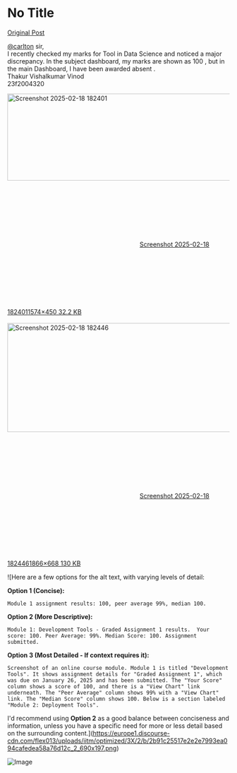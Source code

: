 # No Title

[Original Post](https://discourse.onlinedegree.iitm.ac.in/t/166816/70)

<p><a class="mention" href="/u/carlton">@carlton</a> sir,<br>
I recently checked my marks for Tool in Data Science and noticed a major discrepancy. In the subject dashboard, my marks are shown as 100  , but in the main Dashboard, I have been awarded absent .<br>
Thakur Vishalkumar Vinod<br>
23f2004320<br>
<div class="lightbox-wrapper"><a class="lightbox" href="https://europe1.discourse-cdn.com/flex013/uploads/iitm/original/3X/2/b/2b91c25517e2e2e7993ea094cafedea58a76d12c.png" data-download-href="/uploads/short-url/6dqOL1mRepVBMuOOJUXw9qMD6Gw.png?dl=1" title="Screenshot 2025-02-18 182401" rel="noopener nofollow ugc"><img src="https://europe1.discourse-cdn.com/flex013/uploads/iitm/optimized/3X/2/b/2b91c25517e2e2e7993ea094cafedea58a76d12c_2_690x197.png" alt="Screenshot 2025-02-18 182401" data-base62-sha1="6dqOL1mRepVBMuOOJUXw9qMD6Gw" width="690" height="197" srcset="https://europe1.discourse-cdn.com/flex013/uploads/iitm/optimized/3X/2/b/2b91c25517e2e2e7993ea094cafedea58a76d12c_2_690x197.png, https://europe1.discourse-cdn.com/flex013/uploads/iitm/optimized/3X/2/b/2b91c25517e2e2e7993ea094cafedea58a76d12c_2_1035x295.png 1.5x, https://europe1.discourse-cdn.com/flex013/uploads/iitm/optimized/3X/2/b/2b91c25517e2e2e7993ea094cafedea58a76d12c_2_1380x394.png 2x" data-dominant-color="FAFBFB"><div class="meta"><svg class="fa d-icon d-icon-far-image svg-icon" aria-hidden="true"><use href="#far-image"></use></svg><span class="filename">Screenshot 2025-02-18 182401</span><span class="informations">1574×450 32.2 KB</span><svg class="fa d-icon d-icon-discourse-expand svg-icon" aria-hidden="true"><use href="#discourse-expand"></use></svg></div></a></div><br>
<div class="lightbox-wrapper"><a class="lightbox" href="https://europe1.discourse-cdn.com/flex013/uploads/iitm/original/3X/8/1/81058cbc488778690f12f97fc46ec8f71a939028.png" data-download-href="/uploads/short-url/ipnu0n9FuBvGG3vvRSWhF4DO2x2.png?dl=1" title="Screenshot 2025-02-18 182446" rel="noopener nofollow ugc"><img src="https://europe1.discourse-cdn.com/flex013/uploads/iitm/optimized/3X/8/1/81058cbc488778690f12f97fc46ec8f71a939028_2_690x247.png" alt="Screenshot 2025-02-18 182446" data-base62-sha1="ipnu0n9FuBvGG3vvRSWhF4DO2x2" width="690" height="247" srcset="https://europe1.discourse-cdn.com/flex013/uploads/iitm/optimized/3X/8/1/81058cbc488778690f12f97fc46ec8f71a939028_2_690x247.png, https://europe1.discourse-cdn.com/flex013/uploads/iitm/optimized/3X/8/1/81058cbc488778690f12f97fc46ec8f71a939028_2_1035x370.png 1.5x, https://europe1.discourse-cdn.com/flex013/uploads/iitm/optimized/3X/8/1/81058cbc488778690f12f97fc46ec8f71a939028_2_1380x494.png 2x" data-dominant-color="B09E9E"><div class="meta"><svg class="fa d-icon d-icon-far-image svg-icon" aria-hidden="true"><use href="#far-image"></use></svg><span class="filename">Screenshot 2025-02-18 182446</span><span class="informations">1866×668 130 KB</span><svg class="fa d-icon d-icon-discourse-expand svg-icon" aria-hidden="true"><use href="#discourse-expand"></use></svg></div></a></div></p>

![Here are a few options for the alt text, with varying levels of detail:

**Option 1 (Concise):**

```
Module 1 assignment results: 100, peer average 99%, median 100.
```

**Option 2 (More Descriptive):**

```
Module 1: Development Tools - Graded Assignment 1 results.  Your score: 100. Peer Average: 99%. Median Score: 100. Assignment submitted.
```

**Option 3 (Most Detailed - If context requires it):**

```
Screenshot of an online course module. Module 1 is titled "Development Tools". It shows assignment details for "Graded Assignment 1", which was due on January 26, 2025 and has been submitted. The "Your Score" column shows a score of 100, and there is a "View Chart" link underneath. The "Peer Average" column shows 99% with a "View Chart" link. The "Median Score" column shows 100. Below is a section labeled "Module 2: Deployment Tools".
```

I'd recommend using **Option 2** as a good balance between conciseness and information, unless you have a specific need for more or less detail based on the surrounding content.](https://europe1.discourse-cdn.com/flex013/uploads/iitm/optimized/3X/2/b/2b91c25517e2e2e7993ea094cafedea58a76d12c_2_690x197.png)

![Image](https://europe1.discourse-cdn.com/flex013/uploads/iitm/optimized/3X/8/1/81058cbc488778690f12f97fc46ec8f71a939028_2_690x247.png)